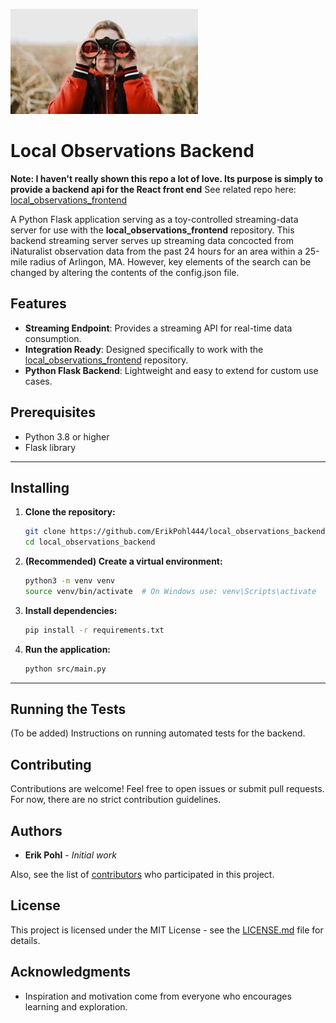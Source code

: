 ![binoculars]( binoculars.jpeg)

# Local Observations Backend

**Note: I haven't really shown this repo a lot of love.  Its purpose is simply to provide a backend api for the React front end**
See related repo here: [local_observations_frontend](https://github.com/ErikPohl444/local_observations_frontend)

A Python Flask application serving as a toy-controlled streaming-data server for use with the **local_observations_frontend** repository.
This backend streaming server serves up streaming data concocted from iNaturalist observation data from the past 24 hours for an area within a 25-mile radius of Arlingon, MA.
However, key elements of the search can be changed by altering the contents of the config.json file.

## Features

- **Streaming Endpoint**: Provides a streaming API for real-time data consumption.
- **Integration Ready**: Designed specifically to work with the [local_observations_frontend](https://github.com/ErikPohl444/local_observations_frontend) repository.
- **Python Flask Backend**: Lightweight and easy to extend for custom use cases.

## Prerequisites

- Python 3.8 or higher
- Flask library

---

## Installing

1. **Clone the repository:**
   ```bash
   git clone https://github.com/ErikPohl444/local_observations_backend.git
   cd local_observations_backend
   ```

2. **(Recommended) Create a virtual environment:**
   ```bash
   python3 -m venv venv
   source venv/bin/activate  # On Windows use: venv\Scripts\activate
   ```

3. **Install dependencies:**
   ```bash
   pip install -r requirements.txt
   ```

4. **Run the application:**
   ```bash
   python src/main.py
   ```

---

## Running the Tests

(To be added) Instructions on running automated tests for the backend.

## Contributing

Contributions are welcome! Feel free to open issues or submit pull requests. For now, there are no strict contribution guidelines.

## Authors

- **Erik Pohl** - *Initial work*

Also, see the list of [contributors](https://github.com/ErikPohl444/local_observations_backend/graphs/contributors) who participated in this project.

## License

This project is licensed under the MIT License - see the [LICENSE.md](LICENSE.md) file for details.

## Acknowledgments

- Inspiration and motivation come from everyone who encourages learning and exploration.
